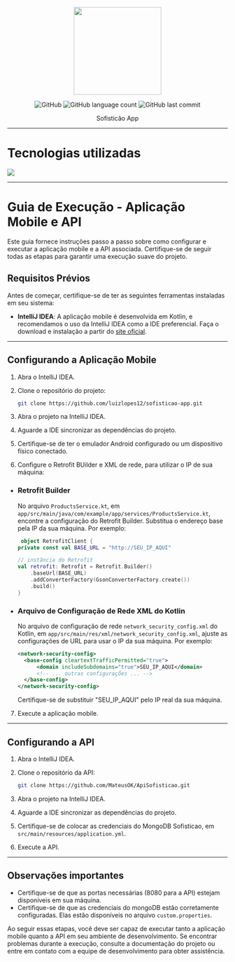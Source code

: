 <p align="center">
   <img src="https://github.com/luizlopes12/sofisticao-app/assets/104948713/bb13d35c-9d14-4539-8d21-bdf765d5d2c9" align="center" height="200">
</p>

<div align="center">
   
   ![GitHub](https://img.shields.io/github/license/luizlopes12/sofisticao-app)
   ![GitHub language count](https://img.shields.io/github/languages/count/luizlopes12/sofisticao-app)
   ![GitHub last commit](https://img.shields.io/github/last-commit/luizlopes12/sofisticao-app)

</div>

<p align="center">Sofisticão App</p>

___

# Tecnologias utilizadas
<img src="https://img.shields.io/badge/Kotlin-0095D5?&style=for-the-badge&logo=kotlin&logoColor=white">

___

# Guia de Execução - Aplicação Mobile e API

Este guia fornece instruções passo a passo sobre como configurar e executar a aplicação mobile e a API associada. Certifique-se de seguir todas as etapas para garantir uma execução suave do projeto.

## Requisitos Prévios

Antes de começar, certifique-se de ter as seguintes ferramentas instaladas em seu sistema:

- **IntelliJ IDEA**: A aplicação mobile é desenvolvida em Kotlin, e recomendamos o uso da IntelliJ IDEA como a IDE preferencial. Faça o download e instalação a partir do [site oficial](https://www.jetbrains.com/idea/).

___

## Configurando a Aplicação Mobile

1. Abra o IntelliJ IDEA.

2. Clone o repositório do projeto:

   ```bash
   git clone https://github.com/luizlopes12/sofisticao-app.git
   ```

3. Abra o projeto na IntelliJ IDEA.

4. Aguarde a IDE sincronizar as dependências do projeto.

5. Certifique-se de ter o emulador Android configurado ou um dispositivo físico conectado.

6. Configure o Retrofit BUilder e XML de rede, para utilizar o IP de sua máquina:

  - ### Retrofit Builder
    No arquivo `ProductsService.kt`, em `app/src/main/java/com/example/app/services/ProductsService.kt`, encontre a configuração do Retrofit Builder. Substitua o endereço base pela IP da sua máquina. Por exemplo:
    ```kotlin
     object RetrofitClient {
    private const val BASE_URL = "http://SEU_IP_AQUI"

    // instância do Retrofit
    val retrofit: Retrofit = Retrofit.Builder()
        .baseUrl(BASE_URL)
        .addConverterFactory(GsonConverterFactory.create())
        .build()
    }
    ```

- ### Arquivo de Configuração de Rede XML do Kotlin
  No arquivo de configuração de rede `network_security_config.xml` do Kotlin, em `app/src/main/res/xml/network_security_config.xml`, ajuste as configurações de URL para usar o IP da sua máquina. Por exemplo:
  ```xml
  <network-security-config>
    <base-config cleartextTrafficPermitted="true">
        <domain includeSubdomains="true">SEU_IP_AQUI</domain>
        <!-- ... outras configurações ... -->
    </base-config>
  </network-security-config>
  ```
  Certifique-se de substituir "SEU_IP_AQUI" pelo IP real da sua máquina.

7. Execute a aplicação mobile.

___

## Configurando a API

1. Abra o IntelliJ IDEA.

2. Clone o repositório da API:

   ```bash
   git clone https://github.com/MateusOK/ApiSofisticao.git
   ```

3. Abra o projeto na IntelliJ IDEA.

4. Aguarde a IDE sincronizar as dependências do projeto.

5. Certifique-se de colocar as credenciais do MongoDB Sofisticao, em `src/main/resources/application.yml`.

6. Execute a API.

___

## Observações importantes

- Certifique-se de que as portas necessárias (8080 para a API) estejam disponíveis em sua máquina.
- Certifique-se de que as credenciais do mongoDB estão corretamente configuradas. Elas estão disponíveis no arquivo `custom.properties`.

Ao seguir essas etapas, você deve ser capaz de executar tanto a aplicação mobile quanto a API em seu ambiente de desenvolvimento. Se encontrar problemas durante a execução, consulte a documentação do projeto ou entre em contato com a equipe de desenvolvimento para obter assistência.
